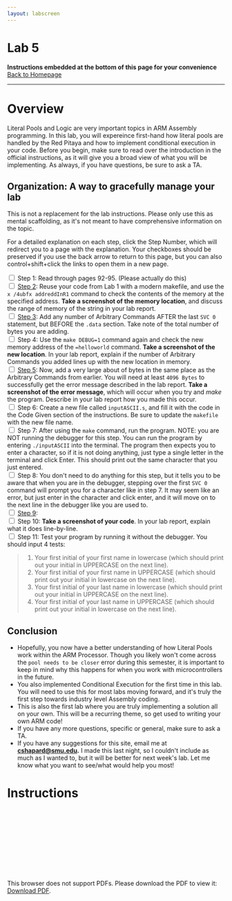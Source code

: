 ```yaml
---
layout: labscreen
---
```


# Lab 5
**Instructions embedded at the bottom of this page for your convenience**<br>
[Back to Homepage](..)

---
# Overview
Literal Pools and Logic are very important topics in ARM Assembly programming. In this lab, you will expereince first-hand how literal pools are handled by the Red Pitaya and how to implement conditional execution in your code. Before you begin, make sure to read over the introduction in the official instructions, as it will give you a broad view of what you will be implementing. As always, if you have questions, be sure to ask a TA.

## Organization: A way to gracefully manage your lab
This is not a replacement for the lab instructions. Please only use this as mental scaffolding, as it's not meant to have comprehensive information on the topic.

For a detailed explanation on each step, click the Step Number, which will redirect you to a page with the explanation. Your checkboxes should be preserved if you use the back arrow to return to this page, but you can also control+shift+click the links to open them in a new page.

<input type="checkbox"> Step 1: Read through pages 92-95. (Please actually do this)<br>
<input type="checkbox"> [Step 2](./step2.md): Reuse your code from Lab 1 with a modern makefile, and use the `x /4ubfx addreddInR1` command to check the contents of the memory at the specified address. **Take a screenshot of the memory location**, and discuss the range of memory of the string in your lab report.<br>
<input type="checkbox"> [Step 3](./step3.md): Add any number of Arbitrary Commands AFTER the last `SVC 0` statement, but BEFORE the `.data` section. Take note of the total number of bytes you are adding.<br>
<input type="checkbox"> Step 4: Use the `make DEBUG=1` command again and check the new memory address of the `=helloworld` command. **Take a screenshot of the new location**. In your lab report, explain if the number of Arbitrary Commands you added lines up with the new location in memory.<br>
<input type="checkbox"> [Step 5](./step5.md): Now, add a very large about of bytes in the same place as the Arbitrary Commands from earlier. You will need at least `4096 Bytes` to successfully get the error message described in the lab report. **Take a screenshot of the error message**, which will occur when you try and *make* the program. Describe in your lab report how you made this occur. <br>
<input type="checkbox"> Step 6: Create a new file called `inputASCII.s`, and fill it with the code in the Code Given section of the instructions. Be sure to update the `makefile` with the new file name. <br>
<input type="checkbox"> Step 7: After using the `make` command, run the program. NOTE: you are NOT running the debugger for this step. You can run the program by entering `./inputASCII` into the terminal. The program then expects you to enter a character, so if it is not doing anything, just type a single letter in the terminal and click Enter. This should print out the same character that you just entered. <br>
<input type="checkbox"> Step 8: You don't need to do anything for this step, but it tells you to be aware that when you are in the debugger, stepping over the first `SVC 0` command will prompt you for a character like in step 7. It may seem like an error, but just enter in the character and click enter, and it will move on to the next line in the debugger like you are used to. <br>
<input type="checkbox"> [Step 9](./step9.md):  <br>
<input type="checkbox"> Step 10: **Take a screenshot of your code**. In your lab report, explain what it does line-by-line. <br>
<input type="checkbox"> Step 11: Test your program by running it without the debugger. You should input 4 tests: <br>
> 1. Your first initial of your first name in lowercase (which should print out your initial in UPPERCASE on the next line). <br>
> 2. Your first initial of your first name in UPPERCASE (which should print out your initial in lowercase on the next line). <br>
> 3. Your first initial of your last name in lowercase (which should print out your initial in UPPERCASE on the next line). <br>
> 4. Your first initial of your last name in UPPERCASE (which should print out your initial in lowercase on the next line). <br>





## Conclusion
- Hopefully, you now have a better understanding of how Literal Pools work within the ARM Processor. Though you likely won't come across the `pool needs to be closer` error during this semester, it is important to keep in mind why this happens for when you work with microcontrollers in the future.
- You also implemented Conditional Execution for the first time in this lab. You will need to use this for most labs moving forward, and it's truly the first step towards industry level Assembly coding.
- This is also the first lab where you are truly implementing a solution all on your own. This will be a recurring theme, so get used to writing your own ARM code!
- If you have any more questions, specific or general, make sure to ask a TA.
- If you have any suggestions for this site, email me at **[cshapard@smu.edu](mailto:cshapard@smu.edu).** I made this last night, so I couldn't include as much as I wanted to, but it will be better for next week's lab. Let me know what you want to see/what would help you most!

# Instructions
<object data="Lab5Instructions.pdf" type="application/pdf" width="100%" height="700px">
    <embed src="Lab5Instructions.pdf">
        <p>This browser does not support PDFs. Please download the PDF to view it: <a href="Lab5Instructions.pdf">Download PDF</a>.</p>
    </embed>
</object>


<!-- Credit goes to https://stackoverflow.com/users/2301402/suneel-kumar for the fallback link code --> 


